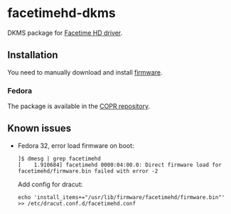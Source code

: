 # facetimehd-dkms

DKMS package for [Facetime HD driver](https://github.com/patjak/bcwc_pcie/).

## Installation

You need to manually download and install [firmware](https://github.com/patjak/bcwc_pcie/wiki/Get-Started#firmware-extraction).

### Fedora

The package is available in the [COPR repository](https://copr.fedorainfracloud.org/coprs/frgt10/facetimehd-dkms/).

## Known issues

* Fedora 32, error load firmware on boot:
    ```
    ]$ dmesg | grep facetimehd
    [    1.910684] facetimehd 0000:04:00.0: Direct firmware load for facetimehd/firmware.bin failed with error -2
    ```
    Add config for dracut:

    ```
    echo 'install_items+="/usr/lib/firmware/facetimehd/firmware.bin"' >> /etc/dracut.conf.d/facetimehd.conf
    ```
